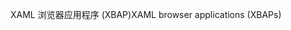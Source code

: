 <span data-ttu-id="7be2c-101">XAML 浏览器应用程序 (XBAP)</span><span class="sxs-lookup"><span data-stu-id="7be2c-101">XAML browser applications (XBAPs)</span></span>